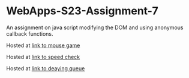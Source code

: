 # WebApps-S23-Assignment-7
An assignment on java script modifying the DOM and using anonymous callback functions.


Hosted at [link to mouse game](https://44-563-web-apps-s23.github.io/44563-webapps-s23-assignment7-anudeepyalamanchi/hunter.html)

Hosted at [link to speed check](https://44-563-web-apps-s23.github.io/44563-webapps-s23-assignment7-anudeepyalamanchi/react.html)

Hosted at [link to deaying queue](https://44-563-web-apps-s23.github.io/44563-webapps-s23-assignment7-anudeepyalamanchi/delayq.html)
